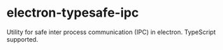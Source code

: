 # electron-typesafe-ipc
Utility for safe inter process communication (IPC) in electron. TypeScript supported.
